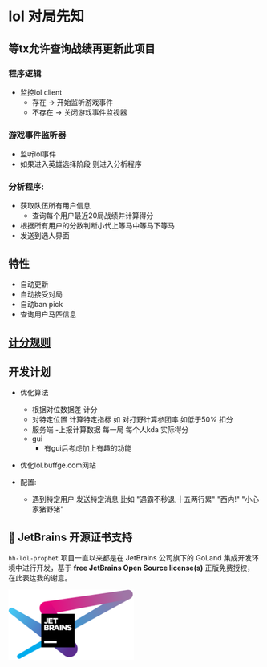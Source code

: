 # lol 对局先知
## 等tx允许查询战绩再更新此项目


### 程序逻辑
   - 监控lol client
     - 存在   -> 开始监听游戏事件
     - 不存在 -> 关闭游戏事件监视器 
### 游戏事件监听器
   - 监听lol事件
   - 如果进入英雄选择阶段 则进入分析程序

### 分析程序:
- 获取队伍所有用户信息
  - 查询每个用户最近20局战绩并计算得分
- 根据所有用户的分数判断小代上等马中等马下等马
- 发送到选人界面

## 特性
- 自动更新
- 自动接受对局
- 自动ban pick
- 查询用户马匹信息

## [计分规则](./计分方式.md)

## 开发计划
- 优化算法
  - 根据对位数据差 计分
  - 对特定位置 计算特定指标 如 对打野计算参团率 如低于50% 扣分
  - 服务端
    -上报计算数据 每一局 每个人kda 实际得分
  - gui
    - 有gui后考虑加上有趣的功能
    
- 优化lol.buffge.com网站
- 配置:
   - 遇到特定用户 发送特定消息 比如 "遇霸不秒退,十五两行累" "西内!" "小心家猪野猪"

## 🔋 JetBrains 开源证书支持

`hh-lol-prophet` 项目一直以来都是在 JetBrains 公司旗下的 GoLand 集成开发环境中进行开发，基于 **free JetBrains Open Source license(s)** 正版免费授权，在此表达我的谢意。

<a href="https://www.jetbrains.com/?from=hh-lol-prophet" target="_blank"><img src="https://raw.githubusercontent.com/panjf2000/illustrations/master/jetbrains/jetbrains-variant-4.png" width="250" align="middle"/></a>  

    
